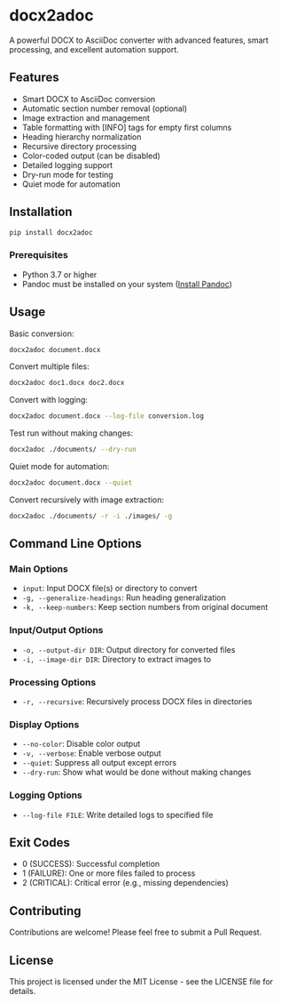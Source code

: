 # docx2adoc

A powerful DOCX to AsciiDoc converter with advanced features, smart processing, and excellent automation support.

## Features

- Smart DOCX to AsciiDoc conversion
- Automatic section number removal (optional)
- Image extraction and management
- Table formatting with [INFO] tags for empty first columns
- Heading hierarchy normalization
- Recursive directory processing
- Color-coded output (can be disabled)
- Detailed logging support
- Dry-run mode for testing
- Quiet mode for automation

## Installation

```bash
pip install docx2adoc
```

### Prerequisites

- Python 3.7 or higher
- Pandoc must be installed on your system ([Install Pandoc](https://pandoc.org/installing.html))

## Usage

Basic conversion:
```bash
docx2adoc document.docx
```

Convert multiple files:
```bash
docx2adoc doc1.docx doc2.docx
```

Convert with logging:
```bash
docx2adoc document.docx --log-file conversion.log
```

Test run without making changes:
```bash
docx2adoc ./documents/ --dry-run
```

Quiet mode for automation:
```bash
docx2adoc document.docx --quiet
```

Convert recursively with image extraction:
```bash
docx2adoc ./documents/ -r -i ./images/ -g
```

## Command Line Options

### Main Options
- `input`: Input DOCX file(s) or directory to convert
- `-g, --generalize-headings`: Run heading generalization
- `-k, --keep-numbers`: Keep section numbers from original document

### Input/Output Options
- `-o, --output-dir DIR`: Output directory for converted files
- `-i, --image-dir DIR`: Directory to extract images to

### Processing Options
- `-r, --recursive`: Recursively process DOCX files in directories

### Display Options
- `--no-color`: Disable color output
- `-v, --verbose`: Enable verbose output
- `--quiet`: Suppress all output except errors
- `--dry-run`: Show what would be done without making changes

### Logging Options
- `--log-file FILE`: Write detailed logs to specified file

## Exit Codes
- 0 (SUCCESS): Successful completion
- 1 (FAILURE): One or more files failed to process
- 2 (CRITICAL): Critical error (e.g., missing dependencies)

## Contributing

Contributions are welcome! Please feel free to submit a Pull Request.

## License

This project is licensed under the MIT License - see the LICENSE file for details. 